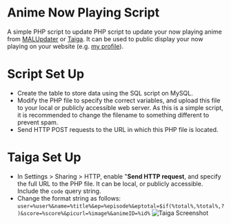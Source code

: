 # Anime Now Playing Script
A simple PHP script to update PHP script to update your now playing anime from [MALUpdater](http://www.malupdater.com/) or [Taiga](http://taiga.moe/).  It can be used to public display your now playing on your website (e.g. [my profile](https://injabie3.moe)).

# Script Set Up
- Create the table to store data using the SQL script on MySQL.
- Modify the PHP file to specify the correct variables, and upload this file to your local or publicly accessible web server. As this is a simple script, it is recommended to change the filename to something different to prevent spam.
- Send HTTP POST requests to the URL in which this PHP file is located.

# Taiga Set Up
- In Settings > Sharing > HTTP, enable "**Send HTTP request**, and specify the full URL to the PHP file.  It can be local, or publicly accessible.  Include the ``code`` query string.
- Change the format string as follows:
``user=%user%&name=%title%&ep=%episode%&eptotal=$if(%total%,%total%,?)&score=%score%&picurl=%image%&animeID=%id%``
![Taiga Screenshot](https://puu.sh/vHT7k/4351c5d2bf.jpg)
